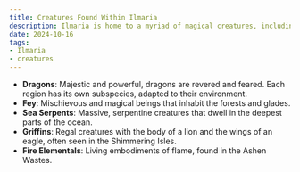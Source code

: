 ```yaml
---
title: Creatures Found Within Ilmaria
description: Ilmaria is home to a myriad of magical creatures, including dragons, fey, sea serpents, griffins, and elementals.
date: 2024-10-16
tags:
- Ilmaria
- creatures
---
```

- **Dragons**: Majestic and powerful, dragons are revered and feared. Each region has its own subspecies, adapted to their environment.  
- **Fey**: Mischievous and magical beings that inhabit the forests and glades.  
- **Sea Serpents**: Massive, serpentine creatures that dwell in the deepest parts of the ocean.  
- **Griffins**: Regal creatures with the body of a lion and the wings of an eagle, often seen in the Shimmering Isles.  
- **Fire Elementals**: Living embodiments of flame, found in the Ashen Wastes.  
